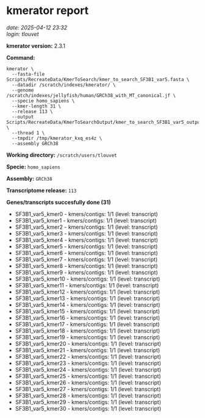 # kmerator report
*date: 2025-04-12 23:32*  
*login: tlouvet*

**kmerator version:** 2.3.1

**Command:**

```
kmerator \
  --fasta-file Scripts/RecreateData/KmerToSearch/kmer_to_search_SF3B1_var5.fasta \
  --datadir /scratch/indexes/kmerator/ \
  --genome /scratch/indexes/jellyfish/human/GRCh38_with_MT_canonical.jf \
  --specie homo_sapiens \
  --kmer-length 31 \
  --release 113 \
  --output Scripts/RecreateData/KmerToSearchOutput/kmer_to_search_SF3B1_var5_output \
  --thread 1 \
  --tmpdir /tmp/kmerator_kxq_es4z \
  --assembly GRCh38
```

**Working directory:** `/scratch/users/tlouvet`

**Specie:** `homo_sapiens`

**Assembly:** `GRCh38`

**Transcriptome release:** `113`

**Genes/transcripts succesfully done (31)**

- SF3B1_var5_kmer0 - kmers/contigs: 1/1 (level: transcript)
- SF3B1_var5_kmer1 - kmers/contigs: 1/1 (level: transcript)
- SF3B1_var5_kmer2 - kmers/contigs: 1/1 (level: transcript)
- SF3B1_var5_kmer3 - kmers/contigs: 1/1 (level: transcript)
- SF3B1_var5_kmer4 - kmers/contigs: 1/1 (level: transcript)
- SF3B1_var5_kmer5 - kmers/contigs: 1/1 (level: transcript)
- SF3B1_var5_kmer6 - kmers/contigs: 1/1 (level: transcript)
- SF3B1_var5_kmer7 - kmers/contigs: 1/1 (level: transcript)
- SF3B1_var5_kmer8 - kmers/contigs: 1/1 (level: transcript)
- SF3B1_var5_kmer9 - kmers/contigs: 1/1 (level: transcript)
- SF3B1_var5_kmer10 - kmers/contigs: 1/1 (level: transcript)
- SF3B1_var5_kmer11 - kmers/contigs: 1/1 (level: transcript)
- SF3B1_var5_kmer12 - kmers/contigs: 1/1 (level: transcript)
- SF3B1_var5_kmer13 - kmers/contigs: 1/1 (level: transcript)
- SF3B1_var5_kmer14 - kmers/contigs: 1/1 (level: transcript)
- SF3B1_var5_kmer15 - kmers/contigs: 1/1 (level: transcript)
- SF3B1_var5_kmer16 - kmers/contigs: 1/1 (level: transcript)
- SF3B1_var5_kmer17 - kmers/contigs: 1/1 (level: transcript)
- SF3B1_var5_kmer18 - kmers/contigs: 1/1 (level: transcript)
- SF3B1_var5_kmer19 - kmers/contigs: 1/1 (level: transcript)
- SF3B1_var5_kmer20 - kmers/contigs: 1/1 (level: transcript)
- SF3B1_var5_kmer21 - kmers/contigs: 1/1 (level: transcript)
- SF3B1_var5_kmer22 - kmers/contigs: 1/1 (level: transcript)
- SF3B1_var5_kmer23 - kmers/contigs: 1/1 (level: transcript)
- SF3B1_var5_kmer24 - kmers/contigs: 1/1 (level: transcript)
- SF3B1_var5_kmer25 - kmers/contigs: 1/1 (level: transcript)
- SF3B1_var5_kmer26 - kmers/contigs: 1/1 (level: transcript)
- SF3B1_var5_kmer27 - kmers/contigs: 1/1 (level: transcript)
- SF3B1_var5_kmer28 - kmers/contigs: 1/1 (level: transcript)
- SF3B1_var5_kmer29 - kmers/contigs: 1/1 (level: transcript)
- SF3B1_var5_kmer30 - kmers/contigs: 1/1 (level: transcript)
